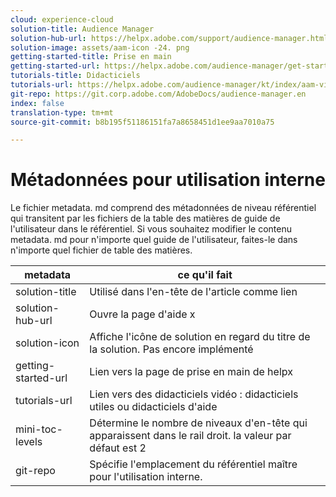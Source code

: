 ```yaml
---
cloud: experience-cloud
solution-title: Audience Manager
solution-hub-url: https://helpx.adobe.com/support/audience-manager.html
solution-image: assets/aam-icon -24. png
getting-started-title: Prise en main
getting-started-url: https://helpx.adobe.com/audience-manager/get-started.html
tutorials-title: Didacticiels
tutorials-url: https://helpx.adobe.com/audience-manager/kt/index/aam-videos.html
git-repo: https://git.corp.adobe.com/AdobeDocs/audience-manager.en
index: false
translation-type: tm+mt
source-git-commit: b8b195f51186151fa7a8658451d1ee9aa7010a75

---
```



# Métadonnées pour utilisation interne

Le fichier metadata. md comprend des métadonnées de niveau référentiel qui transitent par les fichiers de la table des matières de guide de l'utilisateur dans le référentiel. Si vous souhaitez modifier le contenu metadata. md pour n'importe quel guide de l'utilisateur, faites-le dans n'importe quel fichier de table des matières.

| metadata | ce qu'il fait |
|--- |--- |
| solution-title | Utilisé dans l'en-tête de l'article comme lien |
| solution-hub-url | Ouvre la page d'aide x |
| solution-icon | Affiche l'icône de solution en regard du titre de la solution. Pas encore implémenté |
| getting-started-url | Lien vers la page de prise en main de helpx |
| tutorials-url | Lien vers des didacticiels vidéo : didacticiels utiles ou didacticiels d'aide |
| mini-toc-levels | Détermine le nombre de niveaux d'en-tête qui apparaissent dans le rail droit. la valeur par défaut est 2 |
| git-repo | Spécifie l'emplacement du référentiel maître pour l'utilisation interne. |
